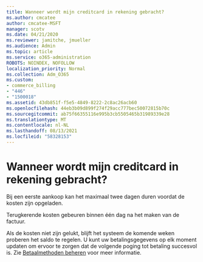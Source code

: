 ```yaml
---
title: Wanneer wordt mijn creditcard in rekening gebracht?
ms.author: cmcatee
author: cmcatee-MSFT
manager: scotv
ms.date: 04/21/2020
ms.reviewer: jamitche, jmueller
ms.audience: Admin
ms.topic: article
ms.service: o365-administration
ROBOTS: NOINDEX, NOFOLLOW
localization_priority: Normal
ms.collection: Adm_O365
ms.custom:
- commerce_billing
- "446"
- "1500018"
ms.assetid: 43db851f-f5e5-4849-8222-2c8ac26acb60
ms.openlocfilehash: 44eb3b09d899f274f29acc777bec50072815b70c
ms.sourcegitcommit: ab75f66355116e995b3cb5505465b31989339e28
ms.translationtype: MT
ms.contentlocale: nl-NL
ms.lasthandoff: 08/13/2021
ms.locfileid: "58328153"
---
```

# <a name="when-is-my-credit-card-charged"></a>Wanneer wordt mijn creditcard in rekening gebracht?

Bij een eerste aankoop kan het maximaal twee dagen duren voordat de kosten zijn opgeladen.
  
Terugkerende kosten gebeuren binnen één dag na het maken van de factuur.
  
Als de kosten niet zijn gelukt, blijft het systeem de komende weken proberen het saldo te regelen. U kunt uw betalingsgegevens op elk moment updaten om ervoor te zorgen dat de volgende poging tot betaling succesvol is. Zie [Betaalmethoden beheren](https://docs.microsoft.com/microsoft-365/commerce/billing-and-payments/manage-payment-methods) voor meer informatie.